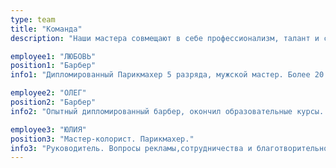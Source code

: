 ```yaml
---
type: team
title: "Команда"
description: "Наши мастера совмещают в себе профессионализм, талант и свежий взгляд на каждый образ."

employee1: "ЛЮБОВЬ"
position1: "Барбер"
info1: "Дипломированный Парикмахер 5 разряда, мужской мастер. Более 20 лет в профессии. Призёр конкурсов. Имеет сертификаты по авторским программам."

employee2: "ОЛЕГ"
position2: "Барбер"
info2: "Опытный дипломированный барбер, окончил образовательные курсы. Является частью международного братства бородачей Bearded Villains и белорусского отделения в частности. Человек, который знает о бороде всё!"

employee3: "ЮЛИЯ"
position3: "Мастер-колорист. Парикмахер."
info3: "Руководитель. Вопросы рекламы,сотрудничества и благотворительности. Опытный дипломированный мастер-колорист, парикмахер, участник многочисленных семинаров. Держатель дипломов международного образца."
---
```

